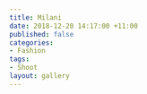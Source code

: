```yaml
---
title: Milani
date: 2018-12-20 14:17:00 +11:00
published: false
categories:
- Fashion
tags:
- Shoot
layout: gallery
---
```



